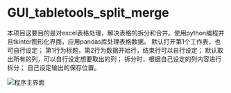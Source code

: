 # GUI_tabletools_split_merge
本项目这要目的是对excel表格处理，解决表格的拆分和合并。使用python编程并且tkinter图形化界面，应用pandas库处理表格数据。
默认打开第1个工作表，也可自行设定；
第1行为标题，第2行为数据开始行，结束行可以自行设定；
默认取出所有的列，可以自行设定想要取出的列；
拆分时，根据自己设定的列内容进行拆分；
自己设定输出的保存位置。

![程序主界面](https://user-images.githubusercontent.com/61038853/203323697-4c8477d0-3954-4958-901f-73bba274cdae.PNG)
